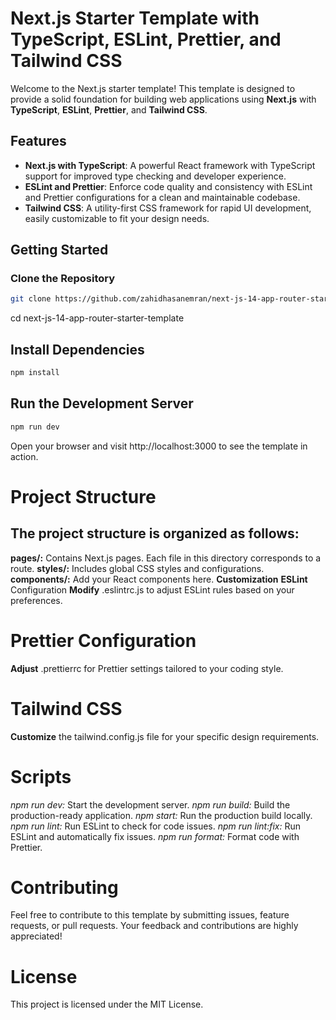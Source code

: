 # Next.js Starter Template with TypeScript, ESLint, Prettier, and Tailwind CSS

Welcome to the Next.js starter template! This template is designed to provide a solid foundation for building web applications using **Next.js** with **TypeScript**, **ESLint**, **Prettier**, and **Tailwind CSS**.

## Features

- **Next.js with TypeScript**: A powerful React framework with TypeScript support for improved type checking and developer experience.
- **ESLint and Prettier**: Enforce code quality and consistency with ESLint and Prettier configurations for a clean and maintainable codebase.
- **Tailwind CSS**: A utility-first CSS framework for rapid UI development, easily customizable to fit your design needs.

## Getting Started

### Clone the Repository

```bash
git clone https://github.com/zahidhasanemran/next-js-14-app-router-starter-template.git
```

cd next-js-14-app-router-starter-template

## Install Dependencies
```bash
npm install
```

## Run the Development Server
```bash
npm run dev
```

Open your browser and visit http://localhost:3000 to see the template in action.

# Project Structure

## The project structure is organized as follows:

**pages/:** Contains Next.js pages. Each file in this directory corresponds to a route.
**styles/:** Includes global CSS styles and configurations.
**components/:** Add your React components here.
**Customization**
**ESLint** Configuration
**Modify** .eslintrc.js to adjust ESLint rules based on your preferences.

# Prettier Configuration

**Adjust** .prettierrc for Prettier settings tailored to your coding style.

# Tailwind CSS

**Customize** the tailwind.config.js file for your specific design requirements.

# Scripts

_npm run dev:_ Start the development server.
_npm run build:_ Build the production-ready application.
_npm start:_ Run the production build locally.
_npm run lint:_ Run ESLint to check for code issues.
_npm run lint:fix:_ Run ESLint and automatically fix issues.
_npm run format:_ Format code with Prettier.

# Contributing

Feel free to contribute to this template by submitting issues, feature requests, or pull requests. Your feedback and contributions are highly appreciated!

# License

This project is licensed under the MIT License.
